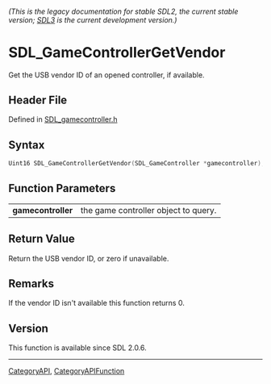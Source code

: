 ###### (This is the legacy documentation for stable SDL2, the current stable version; [SDL3](https://wiki.libsdl.org/SDL3/) is the current development version.)
# SDL_GameControllerGetVendor

Get the USB vendor ID of an opened controller, if available.

## Header File

Defined in [SDL_gamecontroller.h](https://github.com/libsdl-org/SDL/blob/SDL2/include/SDL_gamecontroller.h)

## Syntax

```c
Uint16 SDL_GameControllerGetVendor(SDL_GameController *gamecontroller);

```

## Function Parameters

|                        |                                      |
| ---------------------- | ------------------------------------ |
| **gamecontroller**     | the game controller object to query. |

## Return Value

Return the USB vendor ID, or zero if unavailable.

## Remarks

If the vendor ID isn't available this function returns 0.

## Version

This function is available since SDL 2.0.6.

----
[CategoryAPI](CategoryAPI), [CategoryAPIFunction](CategoryAPIFunction)

